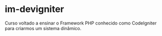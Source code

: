 # im-devigniter
Curso voltado a ensinar o Framework PHP conhecido como CodeIgniter para criarmos um sistema dinâmico.
